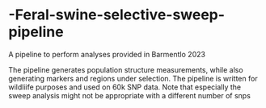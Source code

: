# -Feral-swine-selective-sweep-pipeline
A pipeline to perform analyses provided in Barmentlo 2023

The pipeline generates population structure measurements, while also generating markers and regions under selection. The pipeline is written for wildliife purposes and used on 60k SNP data. Note that especially the sweep analysis might not be appropriate with a different number of snps

